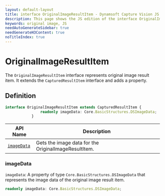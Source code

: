 ```yaml
---
layout: default-layout
title: interface OriginalImageResultItem - Dynamsoft Capture Vision JS Edition API Reference
description: This page shows the JS edition of the interface OriginalImageResultItem in Dynamsoft Capture Vision Router Module.
keywords: original image, JS
needAutoGenerateSidebar: true
needGenerateH3Content: true
noTitleIndex: true
---
```


# OriginalImageResultItem

The `OriginalImageResultItem` interface represents original image result item. It extends the `CapturedResultItem` interface and adds a property.

## Definition

```typescript
interface OriginalImageResultItem extends CapturedResultItem {
                readonly imageData: Core.BasicStructures.DSImageData;
            }
```


| API Name                          | Description                                      |
| ------------------------------- | ------------------------------------------------ |
| [`imageData`](#imagedata) | Gets the image data for the OriginalImageResultItem. |

### imageData

`imageData`: A property of type `Core.BasicStructures.DSImageData` that represents the image data of the original image result item.

```typescript
readonly imageData: Core.BasicStructures.DSImageData;
```